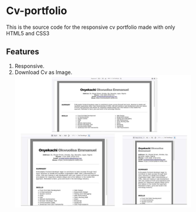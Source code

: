 # Cv-portfolio
This is the source code for the responsive cv portfolio made with only HTML5 and CSS3
## Features 
1. Responsive.
2. Download Cv as Image.
![](Images/size.jpg)
